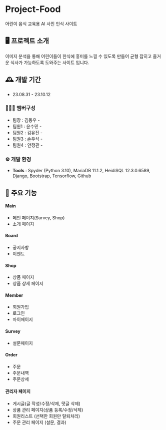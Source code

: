 # Project-Food
어린이 음식 교육용 AI 사진 인식 사이트 


## 🖥️ 프로젝트 소개
이미지 분석을 통해 어린이들이 한식에 흥미를 느낄 수 있도록 만들어 
균형 잡히고 즐거운 식사가 가능하도록 도와주는 사이트 입니다.
<br>

## 🕰️ 개발 기간
* 23.08.31 - 23.10.12

### 🧑‍🤝‍🧑 맴버구성
 - 팀장  : 김동우 - 
 - 팀원1 : 윤수민 - 
 - 팀원2 : 김유진 - 
 - 팀원3 : 손우석 - 
 - 팀원4 : 안정관 - 


### ⚙️ 개발 환경

- **Tools** : Spyder (Python 3.10), MariaDB 11.1.2, HeidiSQL 12.3.0.6589, Django, Bootstrap, Tensorflow, Github


## 📌 주요 기능
#### Main 
- 메인 페이지(Survey, Shop)
- 소개 페이지
  
#### Board
- 공지사항
- 이벤트
  
#### Shop 
- 상품 페이지
- 상품 상세 페이지
  
#### Member 
- 회원가입
- 로그인
- 마이페이지
  
#### Survey 
- 설문페이지
  
#### Order
- 주문
- 주문내역
- 주문상세

#### 관리자 페이지 
- 게시글(글 작성/수정/삭제, 댓글 삭제)
- 상품 관리 페이지(상품 등록/수정/삭제) 
- 회원리스트 (선택한 회원만 탈퇴처리)
- 주문 관리 페이지 (설문, 결과)
